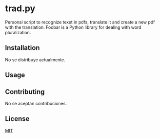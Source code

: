 # **trad.py**

Personal script to recognize texst in pdfs, translate it and create a new pdf with the translation.
Foobar is a Python library for dealing with word pluralization.

## Installation

No se distribuye actualmente.

<!-- Use the package manager [pip](https://pip.pypa.io/en/stable/) to install foobar. -->
<!---->
<!-- ```bash -->
<!-- pip install foobar -->
<!-- ``` -->
<!---->

## Usage

## Contributing

No se aceptan contribuciones.

## License

[MIT](https://choosealicense.com/licenses/mit/)
